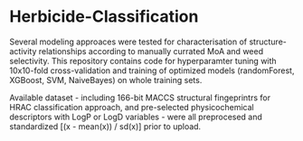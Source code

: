 # Herbicide-Classification

Several modeling approaces were tested for characterisation of structure-activity relationships according to manually currated MoA and weed selectivity.
This repository contains code for hyperparamter tuning with 10x10-fold cross-validation and training of optimized models (randomForest, XGBoost, SVM, NaiveBayes) on whole training sets.

Available dataset - including 166-bit MACCS structural fingeprintrs for HRAC classification approach, and pre-selected physicochemical descriptors with LogP or LogD variables - were all preprocesed and standardized [(x - mean(x)) / sd(x)] prior to upload.
